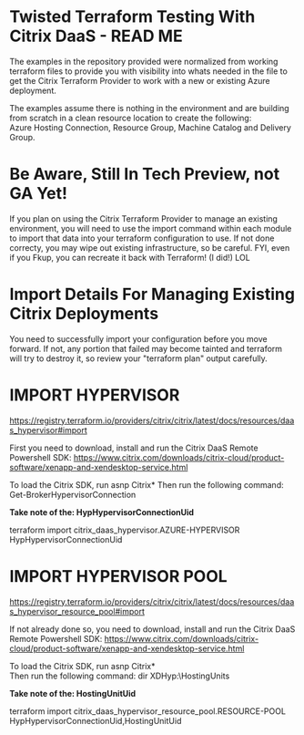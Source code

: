 # Twisted Terraform Testing With Citrix DaaS - READ ME #

The examples in the repository provided were normalized from working terraform files to provide you with visibility into whats needed in the file to get the Citrix Terraform Provider to work with a new or existing Azure deployment.

The examples assume there is nothing in the environment and are building from scratch in a clean resource location to create the following:  
Azure Hosting Connection, Resource Group, Machine Catalog and Delivery Group.

# **Be Aware, Still In Tech Preview, not GA Yet!** #
If you plan on using the Citrix Terraform Provider to manage an existing environment, you will need to use the import command within each module to import that data into your terraform configuration to use.
If not done correcty, you may wipe out existing infrastructure, so be careful.  FYI, even if you Fkup, you can recreate it back with Terraform! (I did!) LOL

# **Import Details For Managing Existing Citrix Deployments** #
You need to successfully import your configuration before you move forward.  If not, any portion that failed may become tainted and terraform will try to destroy
it, so review your "terraform plan" output carefully.

# IMPORT HYPERVISOR # 
https://registry.terraform.io/providers/citrix/citrix/latest/docs/resources/daas_hypervisor#import

First you need to download, install and run the Citrix DaaS Remote Powershell SDK: https://www.citrix.com/downloads/citrix-cloud/product-software/xenapp-and-xendesktop-service.html

To load the Citrix SDK, run asnp Citrix*  Then run the following command: Get-BrokerHypervisorConnection

**Take note of the: HypHypervisorConnectionUid**

terraform import citrix_daas_hypervisor.AZURE-HYPERVISOR HypHypervisorConnectionUid

# IMPORT HYPERVISOR POOL # 
https://registry.terraform.io/providers/citrix/citrix/latest/docs/resources/daas_hypervisor_resource_pool#import

If not already done so, you need to download, install and run the Citrix DaaS Remote Powershell SDK: https://www.citrix.com/downloads/citrix-cloud/product-software/xenapp-and-xendesktop-service.html

To load the Citrix SDK, run asnp Citrix*  
Then run the following command:  dir XDHyp:\HostingUnits

**Take note of the: HostingUnitUid** 

terraform import citrix_daas_hypervisor_resource_pool.RESOURCE-POOL HypHypervisorConnectionUid,HostingUnitUid


